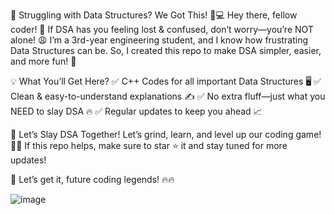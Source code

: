 

📌 Struggling with Data Structures? We Got This! 😤💻
Hey there, fellow coder! 👋 If DSA has you feeling lost & confused, don’t worry—you’re NOT alone!
😩 I’m a 3rd-year engineering student, and I know how frustrating Data Structures can be. So, I created this repo to make DSA simpler, easier, and more fun! 🚀

💡 What You’ll Get Here?
✅ C++ Codes for all important Data Structures 🖥️
✅ Clean & easy-to-understand explanations ✍️
✅ No extra fluff—just what you NEED to slay DSA 🔥
✅ Regular updates to keep you ahead 📈

🎯 Let’s Slay DSA Together!
Let’s grind, learn, and level up our coding game! 💪💡 If this repo helps, make sure to star ⭐ it and stay tuned for more updates!

🚀 Let’s get it, future coding legends! 🔥🔥


![image](https://github.com/user-attachments/assets/8e266ecb-440a-4fb2-b24b-1e3224f85219)




